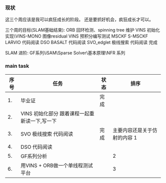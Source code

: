 <!--
 * @Author: Liu Weilong
 * @Date: 2021-04-19 20:49:29
 * @LastEditors: Liu Weilong 
 * @LastEditTime: 2021-04-24 17:39:05
 * @Description: 
-->
### 现状
这三个周应该是我可以疯狂成长的阶段。
还是要抓好机会，疯狂成长才可以。

三个周的目标(SLAM基础结束):
ORB 回环检测、spinning tree 维护
VINS 初始化实现\VINS-MONO 图像residual
VINS 预积分编写测试
MSCKF S-MSCKF  LARVIO 代码阅读
DSO BASALT 代码阅读
SVO_edglet 极线搜索 代码阅读 完成

SLAM 进阶:
GF系列\iSAM\Sparse Solver\基本原理\NFR 系列



### main task

序号|任务|状态|排序
---|---|---|---
1.  |毕业证|完成|
2.  |VINS 初始化部分 跟着课程一起重新读一下,写一下||
3.  |SVO 极线搜索 代码阅读|完成|主要内容还是关于仿射的内容 1
4.  |DSO 代码阅读||
5.  |GF系列分析||2
6.  |用VINS + ORB做一个单线程测试平台||3


